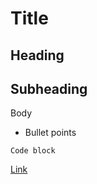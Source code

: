# Title
## Heading
## Subheading
Body

* Bullet points

```
Code block
```

[Link](https://wouldbelink.com)
